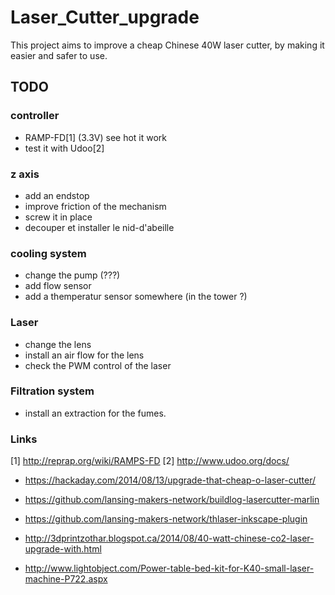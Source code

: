 # Laser_Cutter_upgrade

This project aims to improve a cheap Chinese 40W laser cutter, by making it easier and safer to use. 

## TODO

### controller

 * RAMP-FD[1] (3.3V) see hot it work
 * test it with Udoo[2]

### z axis

 * add an endstop
 * improve friction of the mechanism
 * screw it in place
 * decouper et installer le nid-d'abeille

### cooling system

 * change the pump (???)
 * add flow sensor
 * add a themperatur sensor somewhere (in the tower ?)
 

### Laser

 * change the lens
 * install an air flow for the lens
 * check the PWM control of the laser

### Filtration system

 * install an extraction for the fumes.


### Links

[1] http://reprap.org/wiki/RAMPS-FD
[2] http://www.udoo.org/docs/

 * https://hackaday.com/2014/08/13/upgrade-that-cheap-o-laser-cutter/
 * https://github.com/lansing-makers-network/buildlog-lasercutter-marlin
 * https://github.com/lansing-makers-network/thlaser-inkscape-plugin

 * http://3dprintzothar.blogspot.ca/2014/08/40-watt-chinese-co2-laser-upgrade-with.html
 * http://www.lightobject.com/Power-table-bed-kit-for-K40-small-laser-machine-P722.aspx
